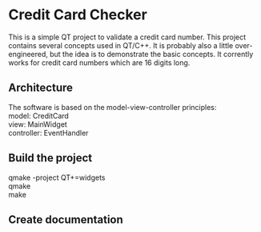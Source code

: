 # Credit Card Checker
This is a simple QT project to validate a credit card number. This project contains several concepts used in QT/C++. It is probably also a little over-engineered, but the idea is to demonstrate the basic concepts.
It corrently works for credit card numbers which are 16 digits long.

## Architecture
The software is based on the model-view-controller principles:  
model: CreditCard  
view: MainWidget  
controller: EventHandler  

## Build the project
qmake -project QT+=widgets  
qmake  
make  

## Create documentation

